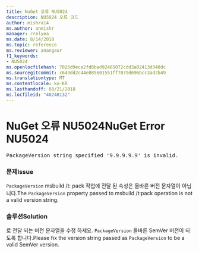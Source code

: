 ```yaml
---
title: NuGet 오류 NU5024
description: NU5024 오류 코드
author: mishra14
ms.author: anmishr
manager: rrelyea
ms.date: 8/14/2018
ms.topic: reference
ms.reviewer: anangaur
f1_keywords:
- NU5024
ms.openlocfilehash: 7025d9ece2fd8bad92465072cdd3a02413d340dc
ms.sourcegitcommit: c643dd2c44e085601551ff7079d696bcc3ad2b49
ms.translationtype: MT
ms.contentlocale: ko-KR
ms.lasthandoff: 08/21/2018
ms.locfileid: "40248132"
---
```

# <a name="nuget-error-nu5024"></a><span data-ttu-id="56037-103">NuGet 오류 NU5024</span><span class="sxs-lookup"><span data-stu-id="56037-103">NuGet Error NU5024</span></span>
<pre>PackageVersion string specified '9.9.9.9.9' is invalid.</pre>

### <a name="issue"></a><span data-ttu-id="56037-104">문제</span><span class="sxs-lookup"><span data-stu-id="56037-104">Issue</span></span>

<span data-ttu-id="56037-105">`PackageVersion` msbuild /t: pack 작업에 전달 된 속성은 올바른 버전 문자열이 아닙니다.</span><span class="sxs-lookup"><span data-stu-id="56037-105">The `PackageVersion` property passed to msbuild /t:pack operation is not a valid version string.</span></span>


### <a name="solution"></a><span data-ttu-id="56037-106">솔루션</span><span class="sxs-lookup"><span data-stu-id="56037-106">Solution</span></span>

<span data-ttu-id="56037-107">로 전달 되는 버전 문자열을 수정 하세요. `PackageVersion` 올바른 SemVer 버전이 되도록 합니다.</span><span class="sxs-lookup"><span data-stu-id="56037-107">Please fix the version string passed as `PackageVersion` to be a valid SemVer version.</span></span>

